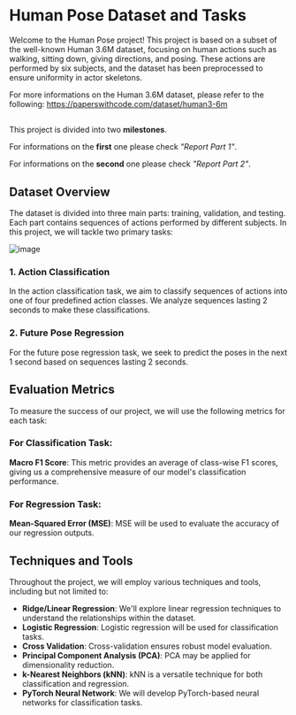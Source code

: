 # Human Pose Dataset and Tasks

Welcome to the Human Pose project! This project is based on a subset of the well-known Human 3.6M dataset, focusing on human actions such as walking, sitting down, giving directions, and posing. These actions are performed by six subjects, and the dataset has been preprocessed to ensure uniformity in actor skeletons.

For more informations on the Human 3.6M dataset, please refer to the following: https://paperswithcode.com/dataset/human3-6m

##

This project is divided into two **milestones**.

For informations on the **first** one please check *"Report Part 1"*.

For informations on the **second** one please check *"Report Part 2"*.


## Dataset Overview

The dataset is divided into three main parts: training, validation, and testing. Each part contains sequences of actions performed by different subjects. In this project, we will tackle two primary tasks:

![image](https://github.com/Lolshh/EPFL-ML-HumanPoses/assets/81919237/6e77806b-dd0b-41ea-8421-b874e1d6779f)

### 1. Action Classification

In the action classification task, we aim to classify sequences of actions into one of four predefined action classes. We analyze sequences lasting 2 seconds to make these classifications.

### 2. Future Pose Regression

For the future pose regression task, we seek to predict the poses in the next 1 second based on sequences lasting 2 seconds.

## Evaluation Metrics

To measure the success of our project, we will use the following metrics for each task:

### For Classification Task:

**Macro F1 Score**: This metric provides an average of class-wise F1 scores, giving us a comprehensive measure of our model's classification performance.

### For Regression Task:

**Mean-Squared Error (MSE)**: MSE will be used to evaluate the accuracy of our regression outputs.

## Techniques and Tools

Throughout the project, we will employ various techniques and tools, including but not limited to:

- **Ridge/Linear Regression**: We'll explore linear regression techniques to understand the relationships within the dataset.
- **Logistic Regression**: Logistic regression will be used for classification tasks.
- **Cross Validation**: Cross-validation ensures robust model evaluation.
- **Principal Component Analysis (PCA)**: PCA may be applied for dimensionality reduction.
- **k-Nearest Neighbors (kNN)**: kNN is a versatile technique for both classification and regression.
- **PyTorch Neural Network**: We will develop PyTorch-based neural networks for classification tasks.
